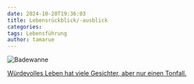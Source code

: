 ```yaml
---
date: 2024-10-20T19:36:03
title: Lebensrückblick/-ausblick
categories:  
tags: Lebensführung 
author: tamarue
---
```




![Badewanne](/img/badewanne.jpg) 

[Würdevolles Leben hat viele Gesichter, aber nur einen Tonfall.](https://www.faz.net/aktuell/stil/trends-nischen/leserbriefschreiber-uwe-jens-has-erzaehlt-vom-leben-als-taxifahrer-und-vielleser-110026283.html)